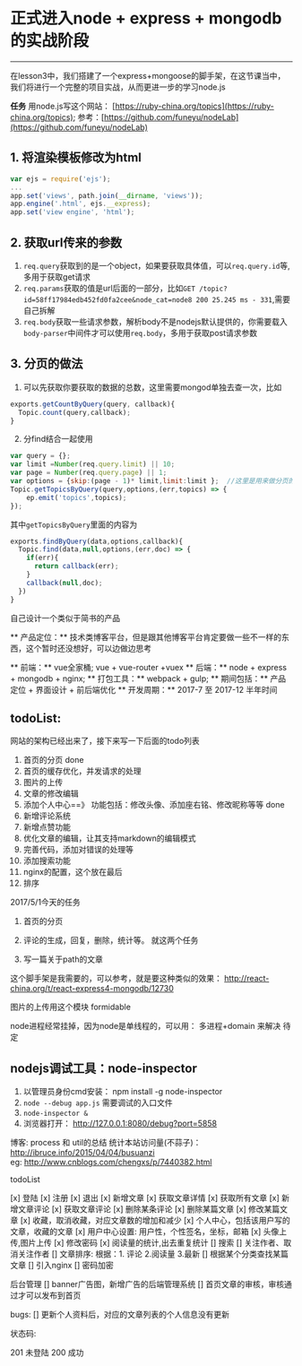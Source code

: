 ﻿# 正式进入node + express + mongodb 的实战阶段
---

 在lesson3中，我们搭建了一个express+mongoose的脚手架，在这节课当中，我们将进行一个完整的项目实战，从而更进一步的学习node.js

**任务**
用node.js写这个网站： [https://ruby-china.org/topics](https://ruby-china.org/topics);
参考：[https://github.com/funeyu/nodeLab](https://github.com/funeyu/nodeLab)

## 1. 将渲染模板修改为html
```javascript
var ejs = require('ejs');
...
app.set('views', path.join(__dirname, 'views'));
app.engine('.html', ejs.__express);
app.set('view engine', 'html');
```
## 2. 获取url传来的参数
1. `req.query`获取到的是一个object，如果要获取具体值，可以`req.query.id`等,多用于获取get请求
2. `req.params`获取的值是url后面的一部分，比如`GET /topic?id=58ff17984edb452fd0fa2cee&node_cat=node8 200 25.245 ms - 331`,需要自己拆解
3. `req.body`获取一些请求参数，解析body不是nodejs默认提供的，你需要载入`body-parser`中间件才可以使用`req.body`，多用于获取post请求参数


## 3. 分页的做法
1. 可以先获取你要获取的数据的总数，这里需要mongod单独去查一次，比如
```javascript
exports.getCountByQuery(query, callback){
  Topic.count(query,callback);
}
```
2. 分find结合一起使用
```javascript
var query = {};
var limit =Number(req.query.limit) || 10;
var page = Number(req.query.page) || 1;
var options = {skip:(page - 1)* limit,limit:limit };  //这里是用来做分页的地方，参数可以从url那里传过来，后面再对其进行优化
Topic.getTopicsByQuery(query,options,(err,topics) => {
    ep.emit('topics',topics);
});
```
其中`getTopicsByQuery`里面的内容为
```javascript
exports.findByQuery(data,options,callback){
  Topic.find(data,null,options,(err,doc) => {
    if(err){
      return callback(err);
    }
    callback(null,doc);
  })
}
```

自己设计一个类似于简书的产品

** 产品定位：**   技术类博客平台，但是跟其他博客平台肯定要做一些不一样的东西，这个暂时还没想好，可以边做边思考

** 前端：**       vue全家桶; vue + vue-router +vuex
** 后端：**       node + express + mongodb + nginx;
** 打包工具：**   webpack + gulp;
** 期间包括：**   产品定位 + 界面设计 + 前后端优化
** 开发周期：**   2017-7 至 2017-12 半年时间

## todoList:
网站的架构已经出来了，接下来写一下后面的todo列表
1. 首页的分页   done
2. 首页的缓存优化，并发请求的处理
3. 图片的上传
4. 文章的修改编辑
5. 添加个人中心==》 功能包括：修改头像、添加座右铭、修改昵称等等 done
6. 新增评论系统
7. 新增点赞功能
8. 优化文章的编辑，让其支持markdown的编辑模式
9. 完善代码，添加对错误的处理等
10. 添加搜索功能
11. nginx的配置，这个放在最后
12. 排序

2017/5/1今天的任务
1. 首页的分页
2. 评论的生成，回复，删除，统计等。
就这两个任务

2. 写一篇关于path的文章

这个脚手架是我需要的，可以参考，就是要这种类似的效果： http://react-china.org/t/react-express4-mongodb/12730


图片的上传用这个模块 formidable

node进程经常挂掉，因为node是单线程的，可以用： 多进程+domain 来解决  待定


##  nodejs调试工具：node-inspector

1. 以管理员身份cmd安装： npm install -g node-inspector
2. `node --debug app.js`  需要调试的入口文件
3. `node-inspector &`
4. 浏览器打开： http://127.0.0.1:8080/debug?port=5858

博客:  process 和 util的总结
统计本站访问量(不蒜子)： http://ibruce.info/2015/04/04/busuanzi  
eg: http://www.cnblogs.com/chengxs/p/7440382.html

todoList

[x] 登陆
[x] 注册
[x] 退出
[x] 新增文章
[x] 获取文章详情
[x] 获取所有文章
[x] 新增文章评论
[x] 获取文章评论
[x] 删除某条评论
[x] 删除某篇文章
[x] 修改某篇文章
[x] 收藏，取消收藏，对应文章数的增加和减少
[x] 个人中心，包括该用户写的文章，收藏的文章
[x] 用户中心设置: 用户性，个性签名，坐标，邮箱
[x] 头像上传,图片上传
[x]  修改密码
[x]  阅读量的统计,出去重复统计
[]  搜索
[]  关注作者、取消关注作者
[]  文章排序:  根据：1. 评论 2.阅读量 3.最新
[]  根据某个分类查找某篇文章
[]  引入nginx
[]  密码加密


后台管理
[]  banner广告图，新增广告的后端管理系统
[]  首页文章的审核，审核通过才可以发布到首页

bugs: 
[] 更新个人资料后，对应的文章列表的个人信息没有更新



状态码:

201 未登陆
200 成功
